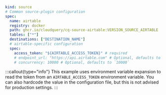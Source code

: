 ```yaml copy
kind: source
# Common source-plugin configuration
spec:
  name: airtable
  registry: docker
  path: ghcr.io/cloudquery/cq-source-airtable:VERSION_SOURCE_AIRTABLE
  tables: ["*"]
  destinations: ["DESTINATION_NAME"]
  # airtable-specific configuration
  spec:
    access_token: "${AIRTABLE_ACCESS_TOKEN}" # required
    # endpoint_url: "https://api.airtable.com" # Optional, defaults to `https://api.airtable.com`
    # concurrency: 10000 # Optional, defaults to `10000`
```

:::callout{type="info"}
This example uses environment variable expansion to read the token from an `AIRTABLE_ACCESS_TOKEN` environment variable. You can also hardcode the value in the configuration file, but this is not advised for production settings.
:::
